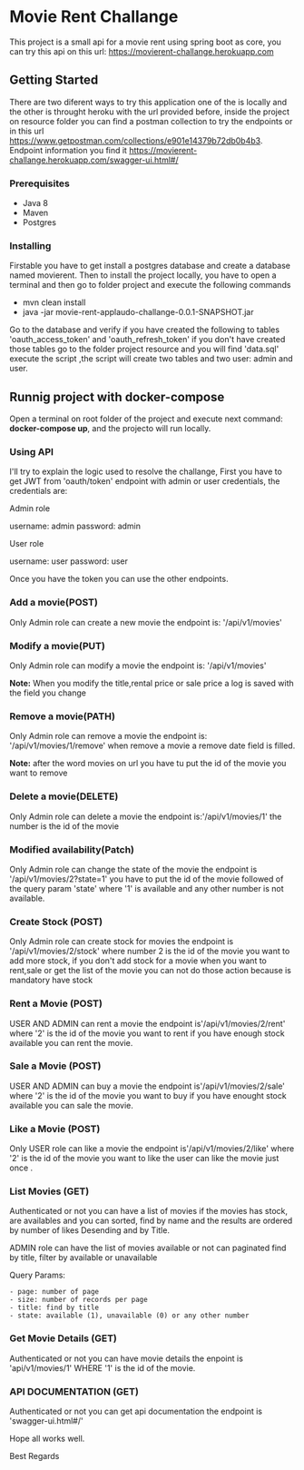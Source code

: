 # Movie Rent Challange

This project is a small api for a movie rent using spring boot as core,
you can try this api on this url: https://movierent-challange.herokuapp.com

## Getting Started

There are two diferent ways to try this application one of the is locally and the other is throught heroku with the url provided before,
inside the project on resource folder you can find a postman collection to try the endpoints or in this url https://www.getpostman.com/collections/e901e14379b72db0b4b3. Endpoint information you find it https://movierent-challange.herokuapp.com/swagger-ui.html#/

### Prerequisites

- Java 8
- Maven
- Postgres 


### Installing

Firstable you have to get install a postgres database and create a database named movierent.
Then to install the project locally, you have to open a terminal and then go to folder project and execute the following commands

- mvn clean install
- java -jar movie-rent-applaudo-challange-0.0.1-SNAPSHOT.jar

Go to the database and verify if you have created the following to tables 'oauth_access_token'  and 'oauth_refresh_token' 
if you don't have created those tables go to the folder project resource and you will find 'data.sql' execute the script ,the script will
create two tables  and two user: admin and user.

## Runnig project with docker-compose

Open a terminal on root folder of the project and execute next command: **docker-compose up**, and the projecto will run locally.

### Using API

I'll try to explain the logic used to resolve the challange, First you have to get JWT from 'oauth/token' endpoint with admin or user credentials, the credentials are:

Admin role

username: admin
password: admin

User role

username: user 
password: user

Once you have the token you can use the other endpoints.

### Add a movie(POST)

Only Admin role can create a new movie the endpoint is: '/api/v1/movies'


### Modify a movie(PUT)

Only Admin role can modify a  movie the endpoint is: '/api/v1/movies'

**Note:** When you modify the title,rental price or sale price a log is saved with the field you change 

### Remove a movie(PATH)

Only Admin role can remove a  movie the endpoint is: '/api/v1/movies/1/remove' when remove a movie a remove date field is filled.

**Note:** after the word movies on url you have tu put the id of the movie you want to remove

### Delete a movie(DELETE)

Only Admin role can delete a  movie the endpoint is:'/api/v1/movies/1' the number is the id of the movie


### Modified availability(Patch)

Only Admin role can change the state of the movie the endpoint is '/api/v1/movies/2?state=1' you have to put the id of the movie followed of the query param 'state' where '1' is available and any other number is not available.



### Create Stock (POST)

Only Admin role can create stock for movies the endpoint is '/api/v1/movies/2/stock' where number 2 is the id of the movie you want to add more stock, if you don't add stock for a movie when you want to rent,sale or get the list of the movie you can not do those action because is mandatory have stock

### Rent a Movie (POST)

USER AND ADMIN can rent a movie the endpoint is'/api/v1/movies/2/rent' where '2' is the id of the movie you want to rent if you have enough stock available you can rent the movie.


### Sale a Movie (POST)

USER AND ADMIN can buy a movie the endpoint is'/api/v1/movies/2/sale' where '2' is the id of the movie you want to buy if you have enought stock available you can sale the movie.


### Like a Movie (POST)

Only USER role can like a movie the endpoint is'/api/v1/movies/2/like' where '2' is the id of the movie you want to like the user can like the movie just once .

### List Movies (GET)

Authenticated or not you can have a list of movies if the movies has stock, are availables and you can sorted, find by name and the results are ordered by number of likes Desending and by Title.

ADMIN role can have the list of movies available or not can paginated find by title, filter by available or unavailable

Query Params:
```
- page: number of page
- size: number of records per page
- title: find by title
- state: available (1), unavailable (0) or any other number
```
### Get Movie Details (GET)

Authenticated or not you can have movie details the enpoint is 'api/v1/movies/1' WHERE '1' is the id of the movie.

### API DOCUMENTATION (GET)

Authenticated or not you can get api documentation the endpoint is 'swagger-ui.html#/'

Hope all works well.

Best Regards

